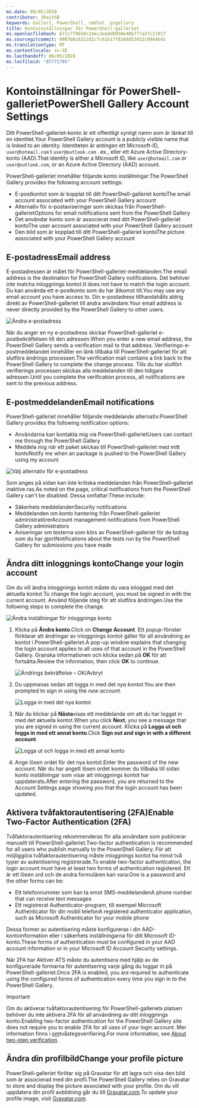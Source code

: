 ```yaml
---
ms.date: 09/05/2018
contributor: JKeithB
keywords: Galleri, PowerShell, cmdlet, psgallery
title: Kontoinställningar för PowerShell-galleriet
ms.openlocfilehash: b71c7f0658c24ec2eeddb050e48b777a37c11917
ms.sourcegitcommit: 0907b8c6322d2c7c61b17f8168d53452c8964b41
ms.translationtype: MT
ms.contentlocale: sv-SE
ms.lasthandoff: 08/05/2020
ms.locfileid: "87771795"
---
```

# <a name="powershell-gallery-account-settings"></a><span data-ttu-id="ae801-103">Kontoinställningar för PowerShell-galleriet</span><span class="sxs-lookup"><span data-stu-id="ae801-103">PowerShell Gallery Account Settings</span></span>

<span data-ttu-id="ae801-104">Ditt PowerShell-galleriet-konto är ett offentligt synligt namn som är länkat till en identitet.</span><span class="sxs-lookup"><span data-stu-id="ae801-104">Your PowerShell Gallery account is a publicly visible name that is linked to an identity.</span></span> <span data-ttu-id="ae801-105">Identiteten är antingen ett Microsoft-ID, `user@hotmail.com` t `user@outlook.com` . ex., eller ett Azure Active Directory-konto (AAD).</span><span class="sxs-lookup"><span data-stu-id="ae801-105">That identity is either a Microsoft ID, like `user@hotmail.com` or `user@outlook.com`, or an Azure Active Directory (AAD) account.</span></span>

<span data-ttu-id="ae801-106">PowerShell-galleriet innehåller följande konto inställningar:</span><span class="sxs-lookup"><span data-stu-id="ae801-106">The PowerShell Gallery provides the following account settings:</span></span>

- <span data-ttu-id="ae801-107">E-postkontot som är kopplat till ditt PowerShell-galleriet konto</span><span class="sxs-lookup"><span data-stu-id="ae801-107">The email account associated with your PowerShell Gallery account</span></span>
- <span data-ttu-id="ae801-108">Alternativ för e-postaviseringar som skickas från PowerShell-galleriet</span><span class="sxs-lookup"><span data-stu-id="ae801-108">Options for email notifications sent from the PowerShell Gallery</span></span>
- <span data-ttu-id="ae801-109">Det användar konto som är associerat med ditt PowerShell-galleriet konto</span><span class="sxs-lookup"><span data-stu-id="ae801-109">The user account associated with your PowerShell Gallery account</span></span>
- <span data-ttu-id="ae801-110">Den bild som är kopplad till ditt PowerShell-galleriet konto</span><span class="sxs-lookup"><span data-stu-id="ae801-110">The picture associated with your PowerShell Gallery account</span></span>

## <a name="email-address"></a><span data-ttu-id="ae801-111">E-postadress</span><span class="sxs-lookup"><span data-stu-id="ae801-111">Email address</span></span>

<span data-ttu-id="ae801-112">E-postadressen är målet för PowerShell-galleriet-meddelanden.</span><span class="sxs-lookup"><span data-stu-id="ae801-112">The email address is the destination for PowerShell Gallery notifications.</span></span> <span data-ttu-id="ae801-113">Det behöver inte matcha inloggnings kontot.</span><span class="sxs-lookup"><span data-stu-id="ae801-113">It does not have to match the login account.</span></span> <span data-ttu-id="ae801-114">Du kan använda ett e-postkonto som du har åtkomst till.</span><span class="sxs-lookup"><span data-stu-id="ae801-114">You may use any email account you have access to.</span></span> <span data-ttu-id="ae801-115">Din e-postadress tillhandahålls aldrig direkt av PowerShell-galleriet till andra användare.</span><span class="sxs-lookup"><span data-stu-id="ae801-115">Your email address is never directly provided by the PowerShell Gallery to other users.</span></span>

![Ändra e-postadress](media/managing-account/PSGallery_AcccountEmailAddress.png)

<span data-ttu-id="ae801-117">När du anger en ny e-postadress skickar PowerShell-galleriet e-postbekräftelsen till den adressen.</span><span class="sxs-lookup"><span data-stu-id="ae801-117">When you enter a new email address, the PowerShell Gallery sends a verification mail to that address.</span></span> <span data-ttu-id="ae801-118">Verifierings-e-postmeddelandet innehåller en länk tillbaka till PowerShell-galleriet för att slutföra ändrings processen.</span><span class="sxs-lookup"><span data-stu-id="ae801-118">The verification mail contains a link back to the PowerShell Gallery to complete the change process.</span></span> <span data-ttu-id="ae801-119">Tills du har slutfört verifierings processen skickas alla meddelanden till den tidigare adressen.</span><span class="sxs-lookup"><span data-stu-id="ae801-119">Until you complete the verification process, all notifications are sent to the previous address.</span></span>

## <a name="email-notifications"></a><span data-ttu-id="ae801-120">E-postmeddelanden</span><span class="sxs-lookup"><span data-stu-id="ae801-120">Email notifications</span></span>

<span data-ttu-id="ae801-121">PowerShell-galleriet innehåller följande meddelande alternativ:</span><span class="sxs-lookup"><span data-stu-id="ae801-121">PowerShell Gallery provides the following notification options:</span></span>

- <span data-ttu-id="ae801-122">Användarna kan kontakta mig via PowerShell-galleriet</span><span class="sxs-lookup"><span data-stu-id="ae801-122">Users can contact me through the PowerShell Gallery</span></span>
- <span data-ttu-id="ae801-123">Meddela mig när ett paket skickas till PowerShell-galleriet med mitt konto</span><span class="sxs-lookup"><span data-stu-id="ae801-123">Notify me when an package is pushed to the PowerShell Gallery using my account</span></span>

![Välj alternativ för e-postadress](media/managing-account/PSGallery_AccountEmailOptions.png)

<span data-ttu-id="ae801-125">Som anges på sidan kan inte kritiska meddelanden från PowerShell-galleriet inaktive ras.</span><span class="sxs-lookup"><span data-stu-id="ae801-125">As noted on the page, critical notifications from the PowerShell Gallery can't be disabled.</span></span>
<span data-ttu-id="ae801-126">Dessa omfattar:</span><span class="sxs-lookup"><span data-stu-id="ae801-126">These include:</span></span>

- <span data-ttu-id="ae801-127">Säkerhets meddelanden</span><span class="sxs-lookup"><span data-stu-id="ae801-127">Security notifications</span></span>
- <span data-ttu-id="ae801-128">Meddelanden om konto hantering från PowerShell-galleriet administratörer</span><span class="sxs-lookup"><span data-stu-id="ae801-128">Account management notifications from PowerShell Gallery administrators</span></span>
- <span data-ttu-id="ae801-129">Aviseringar om testerna som körs av PowerShell-galleriet för de bidrag som du har gjort</span><span class="sxs-lookup"><span data-stu-id="ae801-129">Notifications about the tests run by the PowerShell Gallery for submissions you have made</span></span>

## <a name="change-your-login-account"></a><span data-ttu-id="ae801-130">Ändra ditt inloggnings konto</span><span class="sxs-lookup"><span data-stu-id="ae801-130">Change your login account</span></span>

<span data-ttu-id="ae801-131">Om du vill ändra inloggnings kontot måste du vara inloggad med det aktuella kontot.</span><span class="sxs-lookup"><span data-stu-id="ae801-131">To change the login account, you must be signed in with the current account.</span></span> <span data-ttu-id="ae801-132">Använd följande steg för att slutföra ändringen.</span><span class="sxs-lookup"><span data-stu-id="ae801-132">Use the following steps to complete the change.</span></span>

![Ändra inställningar för inloggnings konto](media/managing-account/PSGallery_LoginAccountSettings.png)

1. <span data-ttu-id="ae801-134">Klicka på **Ändra konto**.</span><span class="sxs-lookup"><span data-stu-id="ae801-134">Click on **Change Account**.</span></span> <span data-ttu-id="ae801-135">Ett popup-fönster förklarar att ändringar av inloggnings kontot gäller för all användning av kontot i PowerShell-galleriet.</span><span class="sxs-lookup"><span data-stu-id="ae801-135">A pop-up window explains that changing the login account applies to all uses of that account in the PowerShell Gallery.</span></span> <span data-ttu-id="ae801-136">Granska informationen och klicka sedan på **OK** för att fortsätta.</span><span class="sxs-lookup"><span data-stu-id="ae801-136">Review the information, then click **OK** to continue.</span></span>

   ![Ändrings bekräftelse – OK/Avbryt](media/managing-account/PSGallery_LoginAccountChange-1.png)

2. <span data-ttu-id="ae801-138">Du uppmanas sedan att logga in med det _nya kontot_.</span><span class="sxs-lookup"><span data-stu-id="ae801-138">You are then prompted to sign in using the _new account_.</span></span>

   ![Logga in med det nya kontot](media/managing-account/PSGallery_LoginAccountChange-2.png)

3. <span data-ttu-id="ae801-140">När du klickar på **Nästa**visas ett meddelande om att du har loggat in med det aktuella kontot.</span><span class="sxs-lookup"><span data-stu-id="ae801-140">When you click **Next**, you see a message that you are signed in using the current account.</span></span>
   <span data-ttu-id="ae801-141">Klicka på **Logga ut och logga in med ett annat konto**.</span><span class="sxs-lookup"><span data-stu-id="ae801-141">Click **Sign out and sign in with a different account**.</span></span>

   ![Logga ut och logga in med ett annat konto](media/managing-account/PSGallery_LoginAccountChange-3.png)

4. <span data-ttu-id="ae801-143">Ange lösen ordet för det nya kontot.</span><span class="sxs-lookup"><span data-stu-id="ae801-143">Enter the password of the new account.</span></span> <span data-ttu-id="ae801-144">När du har angett lösen ordet kommer du tillbaka till sidan konto inställningar som visar att inloggnings kontot har uppdaterats.</span><span class="sxs-lookup"><span data-stu-id="ae801-144">After entering the password, you are returned to the Account Settings page showing you that the login account has been updated.</span></span>

## <a name="enable-two-factor-authentication-2fa"></a><span data-ttu-id="ae801-145">Aktivera tvåfaktorautentisering (2FA)</span><span class="sxs-lookup"><span data-stu-id="ae801-145">Enable Two-Factor Authentication (2FA)</span></span>

<span data-ttu-id="ae801-146">Tvåfaktorautentisering rekommenderas för alla användare som publicerar manuellt till PowerShell-galleriet.</span><span class="sxs-lookup"><span data-stu-id="ae801-146">Two-factor authentication is recommended for all users who publish manually to the PowerShell Gallery.</span></span> <span data-ttu-id="ae801-147">För att möjliggöra tvåfaktorautentisering måste inloggnings kontot ha minst två typer av autentisering registrerade.</span><span class="sxs-lookup"><span data-stu-id="ae801-147">To enable two-factor authentication, the login account must have at least two forms of authentication registered.</span></span> <span data-ttu-id="ae801-148">Ett är ett lösen ord och de andra formulären kan vara:</span><span class="sxs-lookup"><span data-stu-id="ae801-148">One is a password and the other forms can be:</span></span>

- <span data-ttu-id="ae801-149">Ett telefonnummer som kan ta emot SMS-meddelanden</span><span class="sxs-lookup"><span data-stu-id="ae801-149">A phone number that can receive text messages</span></span>
- <span data-ttu-id="ae801-150">Ett registrerat Authenticator-program, till exempel Microsoft Authenticator för din mobil telefon</span><span class="sxs-lookup"><span data-stu-id="ae801-150">A registered authenticator application, such as Microsoft Authenticator for your mobile phone</span></span>

<span data-ttu-id="ae801-151">Dessa former av autentisering måste konfigureras i din AAD-kontoinformation eller i säkerhets inställningarna för ditt Microsoft ID-konto.</span><span class="sxs-lookup"><span data-stu-id="ae801-151">These forms of authentication must be configured in your AAD account information or in your Microsoft ID Account Security settings.</span></span>

<span data-ttu-id="ae801-152">När 2FA har Aktiver ATS måste du autentisera med hjälp av de konfigurerade formarna för autentisering varje gång du loggar in på PowerShell-galleriet.</span><span class="sxs-lookup"><span data-stu-id="ae801-152">Once 2FA is enabled, you are required to authenticate using the configured forms of authentication every time you sign in to the PowerShell Gallery.</span></span>

> [!IMPORTANT]
> <span data-ttu-id="ae801-153">Om du aktiverar tvåfaktorautentisering för PowerShell-galleriets platsen behöver du inte aktivera 2FA för all användning av ditt inloggnings konto.</span><span class="sxs-lookup"><span data-stu-id="ae801-153">Enabling two-factor authentication for the PowerShell Gallery site does not require you to enable 2FA for all uses of your login account.</span></span> <span data-ttu-id="ae801-154">Mer information finns i [om](https://support.microsoft.com/help/12408/microsoft-account-about-two-step-verification)tvåstegsverifiering.</span><span class="sxs-lookup"><span data-stu-id="ae801-154">For more information, see [About two-step verification](https://support.microsoft.com/help/12408/microsoft-account-about-two-step-verification).</span></span>

## <a name="change-your-profile-picture"></a><span data-ttu-id="ae801-155">Ändra din profilbild</span><span class="sxs-lookup"><span data-stu-id="ae801-155">Change your profile picture</span></span>

<span data-ttu-id="ae801-156">PowerShell-galleriet förlitar sig på Gravatar för att lagra och visa den bild som är associerad med din profil.</span><span class="sxs-lookup"><span data-stu-id="ae801-156">The PowerShell Gallery relies on Gravatar to store and display the picture associated with your profile.</span></span> <span data-ttu-id="ae801-157">Om du vill uppdatera din profil avbildning går du till [Gravatar.com](http://www.gravatar.com/).</span><span class="sxs-lookup"><span data-stu-id="ae801-157">To update your profile image, visit [Gravatar.com](http://www.gravatar.com/).</span></span>
